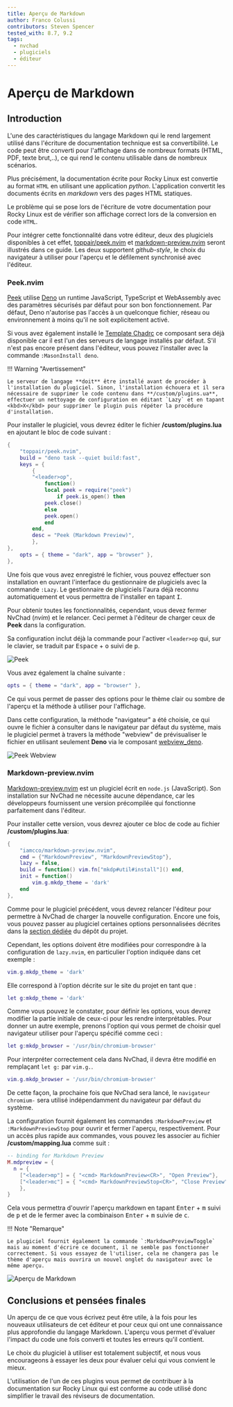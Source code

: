 ```yaml
---
title: Aperçu de Markdown
author: Franco Colussi
contributors: Steven Spencer
tested_with: 8.7, 9.2
tags:
  - nvchad
  - plugiciels
  - éditeur
---
```


# Aperçu de Markdown

## Introduction

L'une des caractéristiques du langage Markdown qui le rend largement utilisé dans l'écriture de documentation technique est sa convertibilité. Le code peut être converti pour l'affichage dans de nombreux formats (HTML, PDF, texte brut,..), ce qui rend le contenu utilisable dans de nombreux scénarios.

Plus précisément, la documentation écrite pour Rocky Linux est convertie au format `HTML` en utilisant une application *python*. L'application convertit les documents écrits en *markdown* vers des pages HTML statiques.

Le problème qui se pose lors de l'écriture de votre documentation pour Rocky Linux est de vérifier son affichage correct lors de la conversion en code `HTML`.

Pour intégrer cette fonctionnalité dans votre éditeur, deux des plugiciels disponibles à cet effet, [toppair/peek.nvim](https://github.com/toppair/peek.nvim) et [markdown-preview.nvim](https://github.com/iamcco/markdown-preview.nvim) seront illustrés dans ce guide. Les deux supportent *github-style*, le choix du navigateur à utiliser pour l'aperçu et le défilement synchronisé avec l'éditeur.

### Peek.nvim

[Peek](https://github.com/toppair/peek.nvim) utilise [Deno](https://deno.com/manual) un runtime JavaScript, TypeScript et WebAssembly avec des paramètres sécurisés par défaut pour son bon fonctionnement. Par défaut, Deno n'autorise pas l'accès à un quelconque fichier, réseau ou environnement à moins qu'il ne soit explicitement activé.

Si vous avez également installé le [Template Chadrc](../template_chadrc.md) ce composant sera déjà disponible car il est l'un des serveurs de langage installés par défaut. S'il n'est pas encore présent dans l'éditeur, vous pouvez l'installer avec la commande `:MasonInstall deno`.

!!! Warning "Avertissement"

    Le serveur de langage **doit** être installé avant de procéder à l'installation du plugiciel. Sinon, l'installation échouera et il sera nécessaire de supprimer le code contenu dans **/custom/plugins.ua**, effectuer un nettoyage de configuration en éditant `Lazy` et en tapant <kbd>X</kbd> pour supprimer le plugin puis répéter la procédure d'installation.

Pour installer le plugiciel, vous devrez éditer le fichier **/custom/plugins.lua** en ajoutant le bloc de code suivant :

```lua
{
    "toppair/peek.nvim",
    build = "deno task --quiet build:fast",
    keys = {
        {
        "<leader>op",
            function()
            local peek = require("peek")
                if peek.is_open() then
            peek.close()
            else
            peek.open()
            end
        end,
        desc = "Peek (Markdown Preview)",
        },
},
    opts = { theme = "dark", app = "browser" },
},
```

Une fois que vous avez enregistré le fichier, vous pouvez effectuer son installation en ouvrant l'interface du gestionnaire de plugiciels avec la commande `:Lazy`. Le gestionnaire de plugiciels l'aura déjà reconnu automatiquement et vous permettra de l'installer en tapant <kbd>I</kbd>.

Pour obtenir toutes les fonctionnalités, cependant, vous devez fermer NvChad (*nvim*) et le relancer. Ceci permet à l'éditeur de charger ceux de **Peek** dans la configuration.

Sa configuration inclut déjà la commande pour l'activer `<leader>op` qui, sur le clavier, se traduit par <kbd>Espace</kbd> + <kbd>o</kbd> suivi de <kbd>p</kbd>.

![Peek](./images/peek_command.png)

Vous avez également la chaîne suivante :

```lua
opts = { theme = "dark", app = "browser" },
```

Ce qui vous permet de passer des options pour le thème clair ou sombre de l'aperçu et la méthode à utiliser pour l'affichage.

Dans cette configuration, la méthode "navigateur" a été choisie, ce qui ouvre le fichier à consulter dans le navigateur par défaut du système, mais le plugiciel permet à travers la méthode "webview" de prévisualiser le fichier en utilisant seulement **Deno** via le composant [webview_deno](https://github.com/webview/webview_deno).

![Peek Webview](./images/peek_webview.png)

### Markdown-preview.nvim

[Markdown-preview.nvim](https://github.com/iamcco/markdown-preview.nvim) est un plugiciel écrit en `node.js` (JavaScript). Son installation sur NvChad ne nécessite aucune dépendance, car les développeurs fournissent une version précompilée qui fonctionne parfaitement dans l'éditeur.

Pour installer cette version, vous devrez ajouter ce bloc de code au fichier **/custom/plugins.lua**:

```lua
{
    "iamcco/markdown-preview.nvim",
    cmd = {"MarkdownPreview", "MarkdownPreviewStop"},
    lazy = false,
    build = function() vim.fn["mkdp#util#install"]() end,
    init = function()
        vim.g.mkdp_theme = 'dark'
    end
},
```

Comme pour le plugiciel précédent, vous devrez relancer l'éditeur pour permettre à NvChad de charger la nouvelle configuration. Encore une fois, vous pouvez passer au plugiciel certaines options personnalisées décrites dans la [section dédiée](https://github.com/iamcco/markdown-preview.nvim#markdownpreview-config) du dépôt du projet.

Cependant, les options doivent être modifiées pour correspondre à la configuration de `lazy.nvim`, en particulier l'option indiquée dans cet exemple :

```lua
vim.g.mkdp_theme = 'dark'
```

Elle correspond à l'option décrite sur le site du projet en tant que :

```lua
let g:mkdp_theme = 'dark'
```

Comme vous pouvez le constater, pour définir les options, vous devrez modifier la partie initiale de ceux-ci pour les rendre interprétables. Pour donner un autre exemple, prenons l'option qui vous permet de choisir quel navigateur utiliser pour l'aperçu spécifié comme ceci :

```lua
let g:mkdp_browser = '/usr/bin/chromium-browser'
```

Pour interpréter correctement cela dans NvChad, il devra être modifié en remplaçant `let g:` par `vim.g.`.


```lua
vim.g.mkdp_browser = '/usr/bin/chromium-browser'
```

De cette façon, la prochaine fois que NvChad sera lancé, le `navigateur chromium-` sera utilisé indépendamment du navigateur par défaut du système.

La configuration fournit également les commandes `:MarkdownPreview` et `:MarkdownPreviewStop` pour ouvrir et fermer l'aperçu, respectivement. Pour un accès plus rapide aux commandes, vous pouvez les associer au fichier **/custom/mapping.lua** comme suit :

```lua
-- binding for Markdown Preview
M.mdpreview = {
  n = {
    ["<leader>mp"] = { "<cmd> MarkdownPreview<CR>", "Open Preview"},
    ["<leader>mc"] = { "<cmd> MarkdownPreviewStop<CR>", "Close Preview"},
    },
}
```

Cela vous permettra d'ouvrir l'aperçu markdown en tapant <kbd>Enter</kbd> + <kbd>m</kbd> suivi de <kbd>p</kbd> et de le fermer avec la combinaison <kbd>Enter</kbd> + <kbd>m</kbd> suivie de <kbd>c</kbd>.

!!! Note "Remarque"

    Le plugiciel fournit également la commande `:MarkdownPreviewToggle` mais au moment d'écrire ce document, il ne semble pas fonctionner correctement. Si vous essayez de l'utiliser, cela ne changera pas le thème d'aperçu mais ouvrira un nouvel onglet du navigateur avec le même aperçu.

![Aperçu de Markdown](./images/markdown_preview_nvim.png)

## Conclusions et pensées finales

Un aperçu de ce que vous écrivez peut être utile, à la fois pour les nouveaux utilisateurs de cet éditeur et pour ceux qui ont une connaissance plus approfondie du langage Markdown. L'aperçu vous permet d'évaluer l'impact du code une fois converti et toutes les erreurs qu'il contient.

Le choix du plugiciel à utiliser est totalement subjectif, et nous vous encourageons à essayer les deux pour évaluer celui qui vous convient le mieux.

L'utilisation de l'un de ces plugins vous permet de contribuer à la documentation sur Rocky Linux qui est conforme au code utilisé donc simplifier le travail des réviseurs de documentation.
